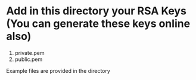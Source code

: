 # Add in this directory your RSA Keys (You can generate these keys online also)

1. private.pem
2. public.pem

Example files are provided in the directory
